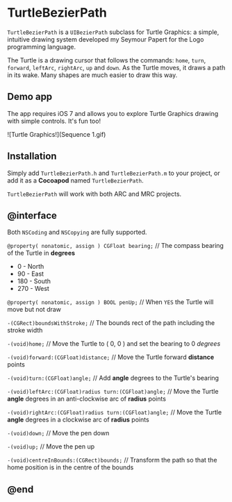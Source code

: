 TurtleBezierPath
===================

`TurtleBezierPath` is a `UIBezierPath` subclass for Turtle Graphics: a simple, intuitive drawing system developed my Seymour Papert for the Logo programming language.

The Turtle is a drawing cursor that follows the commands: `home`, `turn`, `forward`, `leftArc`, `rightArc`, `up` and `down`. As the Turtle moves, it draws a path in its wake. Many shapes are much easier to draw this way.

Demo app
------------------

The app requires iOS 7 and allows you to explore Turtle Graphics drawing with simple controls. It's fun too!

![Turtle Graphics!](Sequence 1.gif)

Installation
------------------
Simply add `TurtleBezierPath.h` and `TurtleBezierPath.m` to your project, or add it as a **Cocoapod** named `TurtleBezierPath`.

`TurtleBezierPath` will work with both ARC and MRC projects.

@interface
-----
Both `NSCoding` and `NSCopying` are fully supported.


`@property( nonatomic, assign ) CGFloat bearing;` // The compass bearing of the Turtle in **degrees**

* 0 - North
* 90 - East
* 180 - South
* 270 - West


`@property( nonatomic, assign ) BOOL penUp;` // When `YES` the Turtle will move but not draw


`-(CGRect)boundsWithStroke;` // The bounds rect of the path including the stroke width


`-(void)home;` // Move the Turtle to ( 0, 0 ) and set the bearing to 0 *degrees*


`-(void)forward:(CGFloat)distance;` // Move the Turtle forward **distance** points


`-(void)turn:(CGFloat)angle;` // Add **angle** degrees to the Turtle's bearing


`-(void)leftArc:(CGFloat)radius turn:(CGFloat)angle;` // Move the Turtle **angle** degrees in an anti-clockwise arc of **radius** points


`-(void)rightArc:(CGFloat)radius turn:(CGFloat)angle;` // Move the Turtle **angle** degrees in a clockwise arc of **radius** points


`-(void)down;` // Move the pen down


`-(void)up;` // Move the pen up


`-(void)centreInBounds:(CGRect)bounds;` // Transform the path so that the home position is in the centre of the bounds



@end
-----
